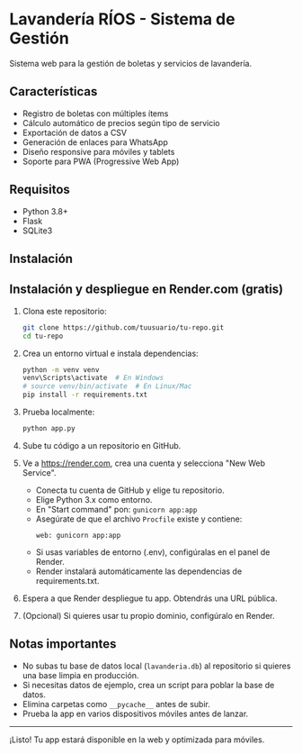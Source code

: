 # Lavandería RÍOS - Sistema de Gestión

Sistema web para la gestión de boletas y servicios de lavandería.

## Características

- Registro de boletas con múltiples ítems
- Cálculo automático de precios según tipo de servicio
- Exportación de datos a CSV
- Generación de enlaces para WhatsApp
- Diseño responsive para móviles y tablets
- Soporte para PWA (Progressive Web App)

## Requisitos

- Python 3.8+
- Flask
- SQLite3

## Instalación

## Instalación y despliegue en Render.com (gratis)

1. Clona este repositorio:
	```bash
	git clone https://github.com/tuusuario/tu-repo.git
	cd tu-repo
	```

2. Crea un entorno virtual e instala dependencias:
	```bash
	python -m venv venv
	venv\Scripts\activate  # En Windows
	# source venv/bin/activate  # En Linux/Mac
	pip install -r requirements.txt
	```

3. Prueba localmente:
	```bash
	python app.py
	```

4. Sube tu código a un repositorio en GitHub.

5. Ve a https://render.com, crea una cuenta y selecciona "New Web Service".
	- Conecta tu cuenta de GitHub y elige tu repositorio.
	- Elige Python 3.x como entorno.
	- En "Start command" pon: `gunicorn app:app`
	- Asegúrate de que el archivo `Procfile` existe y contiene:
	  ```
	  web: gunicorn app:app
	  ```
	- Si usas variables de entorno (.env), configúralas en el panel de Render.
	- Render instalará automáticamente las dependencias de requirements.txt.

6. Espera a que Render despliegue tu app. Obtendrás una URL pública.

7. (Opcional) Si quieres usar tu propio dominio, configúralo en Render.

## Notas importantes
- No subas tu base de datos local (`lavanderia.db`) al repositorio si quieres una base limpia en producción.
- Si necesitas datos de ejemplo, crea un script para poblar la base de datos.
- Elimina carpetas como `__pycache__` antes de subir.
- Prueba la app en varios dispositivos móviles antes de lanzar.

---
¡Listo! Tu app estará disponible en la web y optimizada para móviles.